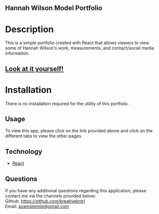 ## Hannah Wilson Model Portfolio
# Description
This is a simple portfolio created with React that allows viewers to view some of Hannah Wilson's work, measurements, and contact/social media information.

## [Look at it yourself!](https://kreativekntrl.github.io/hannah-wilson/)

# Installation

There is no installation required for the utility of this portfolio.

## Usage
To view this app, please click on the link provided above and click on the different tabs to view the other pages.

## Technology
- [React](https://reactjs.org/)<br>

## Questions
If you have any additional questions regarding this application, please contact me via the channels provided below: <br />
Github: https://github.com/kreativekntrl <br />
Email: avamsteimle@gmail.com